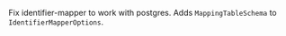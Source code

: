 Fix identifier-mapper to work with postgres. Adds `MappingTableSchema` to `IdentifierMapperOptions`.

